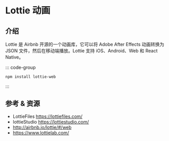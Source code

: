 # Lottie 动画

## 介绍

Lottie 是 Airbnb 开源的一个动画库，它可以将 Adobe After Effects 动画转换为 JSON 文件，然后在移动端播放。Lottie 支持 iOS、Android、Web 和 React Native。

::: code-group

```shell [安装]
npm install lottie-web
```

:::

## 参考 & 资源

- LottieFiles https://lottiefiles.com/
- lottieStudio https://lottiestudio.com/
- http://airbnb.io/lottie/#/web
- https://www.lottielab.com/
